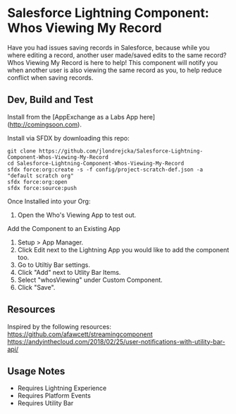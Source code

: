 # Salesforce Lightning Component: Whos Viewing My Record
Have you had issues saving records in Salesforce, because while you where editing a record, another user made/saved edits to the same record? Whos Viewing My Record is here to help! This component will notify you when another user is also viewing the same record as you, to help reduce conflict when saving records. 

## Dev, Build and Test
Install from the [AppExchange as a Labs App here] (http://comingsoon.com).

Install via SFDX by downloading this repo:
```
git clone https://github.com/jlondrejcka/Salesforce-Lightning-Component-Whos-Viewing-My-Record
cd Salesforce-Lightning-Component-Whos-Viewing-My-Record
sfdx force:org:create -s -f config/project-scratch-def.json -a "default scratch org"
sfdx force:org:open
sfdx force:source:push
```

Once Installed into your Org:
1. Open the Who's Viewing App to test out.

Add the Component to an Existing App
1. Setup > App Manager.
2. Click Edit next to the Lightning App you would like to add the component too. 
3. Go to Utiltiy Bar settings.
4. Click "Add" next to Utlity Bar Items.
5. Select "whosViewing" under Custom Component.
6. Click "Save".


## Resources
Inspired by the following resources:
https://github.com/afawcett/streamingcomponent
https://andyinthecloud.com/2018/02/25/user-notifications-with-utility-bar-api/ 


## Usage Notes
* Requires Lightning Experience
* Requires Platform Events
* Requires Utility Bar




